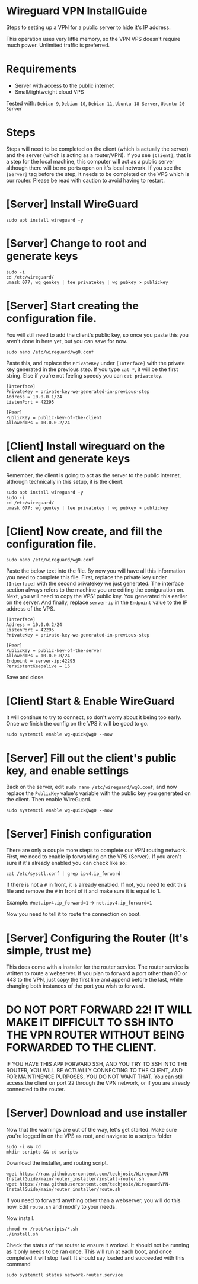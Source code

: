# Wireguard VPN InstallGuide
Steps to setting up a VPN for a public server to hide it's IP address. 

This operation uses very little memory, so the VPN VPS doesn't require much power. Unlimited traffic is preferred.

# Requirements
- Server with access to the public internet
- Small/lightweight cloud VPS

Tested with: `Debian 9`, `Debian 10`, `Debian 11`, `Ubuntu 18 Server`, `Ubuntu 20 Server`

# Steps
Steps will need to be completed on the client (which is actually the server) and the server (which is acting as a router/VPN). If you see `[Client]`, that is a step for the local machine, this computer will act as a public server although there will be no ports open on it's local network. If you see the `[Server]` tag before the step, it needs to be completed on the VPS which is our router. Please be read with caution to avoid having to restart.

# [Server] Install WireGuard
```
sudo apt install wireguard -y
```

# [Server] Change to root and generate keys
```
sudo -i
cd /etc/wireguard/
umask 077; wg genkey | tee privatekey | wg pubkey > publickey
```

# [Server] Start creating the configuration file.
You will still need to add the client's public key, so once you paste this you aren't done in here yet, but you can save for now.
```
sudo nano /etc/wireguard/wg0.conf
```
Paste this, and replace the `PrivateKey` under `[Interface]` with the private key generated in the previous step. If you type `cat *`, it will be the first string. Else if you're not feeling speedy you can `cat privatekey`.
```
[Interface]
PrivateKey = private-key-we-generated-in-previous-step
Address = 10.0.0.1/24
ListenPort = 42295

[Peer]
PublicKey = public-key-of-the-client
AllowedIPs = 10.0.0.2/24
```

# [Client] Install wireguard on the client and generate keys

Remember, the client is going to act as the server to the public internet, although technically in this setup, it is the client.
```
sudo apt install wireguard -y
sudo -i
cd /etc/wireguard/
umask 077; wg genkey | tee privatekey | wg pubkey > publickey
```

# [Client] Now create, and fill the configuration file.
```
sudo nano /etc/wireguard/wg0.conf
```
Paste the below text into the file. By now you will have all this information you need to complete this file. First, replace the private key under `[Interface]` with the second privatekey we just generated. The interface section always refers to the machine you are editing the coniguration on. Next, you will need to copy the VPS' public key. You generated this earlier on the server. And finally, replace `server-ip` in the `Endpoint` value to the IP address of the VPS.
```
[Interface]
Address = 10.0.0.2/24
ListenPort = 42295
PrivateKey = private-key-we-generated-in-previous-step

[Peer]
PublicKey = public-key-of-the-server
AllowedIPs = 10.0.0.0/24
Endpoint = server-ip:42295
PersistentKeepalive = 15
```
Save and close.

# [Client] Start & Enable WireGuard
It will continue to try to connect, so don't worry about it being too early. Once we finish the config on the VPS it will be good to go.
```
sudo systemctl enable wg-quick@wg0 --now
```

# [Server] Fill out the client's public key, and enable settings
Back on the server, edit `sudo nano /etc/wireguard/wg0.conf`, and now replace the `PublicKey` value's variable with the public key you generated on the client. Then enable WireGuard.
```
sudo systemctl enable wg-quick@wg0 --now
```

# [Server] Finish configuration
There are only a couple more steps to complete our VPN routing network. First, we need to enable ip forwarding on the VPS (Server). If you aren't sure if it's already enabled you can check like so:
```
cat /etc/sysctl.conf | grep ipv4.ip_forward
```
If there is not a `#` in front, it is already enabled. If not, you need to edit this file and remove the `#` in front of it and make sure it is equal to 1.

Example: `#net.ipv4.ip_forward=1` -> `net.ipv4.ip_forward=1`

Now you need to tell it to route the connection on boot.

# [Server] Configuring the Router (It's simple, trust me)
This does come with a installer for the router service. The router service is written to route a webserver. If you plan to forward a port other than 80 or 443 to the VPN, just copy the first line and append before the last, while changing both instances of the port you wish to forward. 

# DO NOT PORT FORWARD 22! IT WILL MAKE IT DIFFICULT TO SSH INTO THE VPN ROUTER WITHOUT BEING FORWARDED TO THE CLIENT. 
IF YOU HAVE THIS APP FORWARD SSH, AND YOU TRY TO SSH INTO THE ROUTER, YOU WILL BE ACTUALLY CONNECTING TO THE CLIENT, AND FOR MAINTINENCE PURPOSES, YOU DO NOT WANT THAT. You can still access the client on port 22 through the VPN network, or if you are already connected to the router.

# [Server] Download and use installer
Now that the warnings are out of the way, let's get started. Make sure you're logged in on the VPS as root, and navigate to a scripts folder
```
sudo -i && cd
mkdir scripts && cd scripts
```

Download the installer, and routing script. 
```
wget https://raw.githubusercontent.com/techjosie/WireguardVPN-InstallGuide/main/router_installer/install-router.sh
wget https://raw.githubusercontent.com/techjosie/WireguardVPN-InstallGuide/main/router_installer/route.sh
```
If you need to forward anything other than a webserver, you will do this now. Edit `route.sh` and modify to your needs.

Now install.
```
chmod +x /root/scripts/*.sh
./install.sh
```

Check the status of the router to ensure it worked. It should not be running as it only needs to be ran once. This will run at each boot, and once completed it will stop itself. It should say loaded and succeeded with this command
```
sudo systemctl status network-router.service
```
